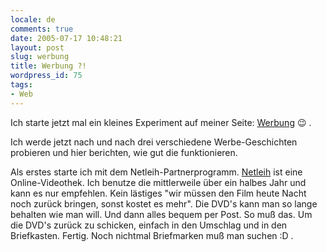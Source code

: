 ```yaml
---
locale: de
comments: true
date: 2005-07-17 10:48:21
layout: post
slug: werbung
title: Werbung ?!
wordpress_id: 75
tags:
- Web
---
```


Ich starte jetzt mal ein kleines Experiment auf meiner Seite:
[Werbung](http://de.wikipedia.org/wiki/Werbung) :wink: .

Ich werde jetzt nach und nach drei verschiedene Werbe-Geschichten probieren und
hier berichten, wie gut die funktionieren.

Als erstes starte ich mit dem Netleih-Partnerprogramm.
[Netleih](http://netleih.adocean.de/gate.php?partnerid=bt001&bannerid=txt0503001)
ist eine Online-Videothek. Ich benutze die mittlerweile über ein halbes Jahr
und kann es nur empfehlen. Kein lästiges "wir müssen den Film heute Nacht noch
zurück bringen, sonst kostet es mehr". Die DVD's kann man so lange behalten wie
man will. Und dann alles bequem per Post. So muß das. Um die DVD's zurück zu
schicken, einfach in den Umschlag und in den Briefkasten. Fertig. Noch nichtmal
Briefmarken muß man suchen :D .
